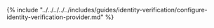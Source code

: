 {% include "../../../../../includes/guides/identity-verification/configure-identity-verification-provider.md" %}